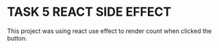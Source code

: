 # TASK 5 REACT SIDE EFFECT

This project was using react use effect to render count when clicked the button.
